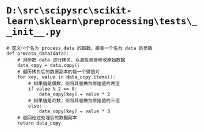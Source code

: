 # `D:\src\scipysrc\scikit-learn\sklearn\preprocessing\tests\__init__.py`

```
# 定义一个名为 process_data 的函数，接收一个名为 data 的参数
def process_data(data):
    # 对参数 data 进行拷贝，以避免直接修改原始数据
    data_copy = data.copy()
    # 遍历拷贝后的数据副本的每一个键值对
    for key, value in data_copy.items():
        # 如果值是偶数，则将其替换为原始值的两倍
        if value % 2 == 0:
            data_copy[key] = value * 2
        # 如果值是奇数，则将其替换为原始值的三倍
        else:
            data_copy[key] = value * 3
    # 返回经过处理后的数据副本
    return data_copy
```